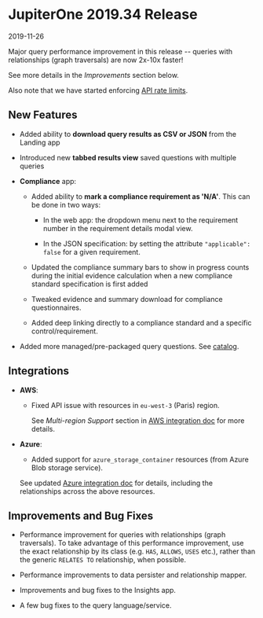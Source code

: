 # JupiterOne 2019.34 Release

2019-11-26

Major query performance improvement in this release -- queries with
relationships (graph traversals) are now 2x-10x faster!

See more details in the _Improvements_ section below.

Also note that we have started enforcing [API rate limits](../docs/jupiterone-api.md).

## New Features

- Added ability to **download query results as CSV or JSON** from the Landing
  app

- Introduced new **tabbed results view** saved questions with multiple queries

- **Compliance** app:

  - Added ability to **mark a compliance requirement as 'N/A'**. This can be
    done in two ways:
  
    - In the web app: the dropdown menu next to the requirement number in the
    requirement details modal view.

    - In the JSON specification: by setting the attribute `"applicable": false`
      for a given requirement.

  - Updated the compliance summary bars to show in progress counts during the
    initial evidence calculation when a new compliance standard specification
    is first added
  
  - Tweaked evidence and summary download for compliance questionnaires.

  - Added deep linking directly to a compliance standard and a specific
    control/requirement.

- Added more managed/pre-packaged query questions.
  See [catalog](../docs/questions/catalog.md).

## Integrations

- **AWS**:

  - Fixed API issue with resources in `eu-west-3` (Paris) region.

    See _Multi-region Support_ section in
    [AWS integration doc](../docs/integrations/azure/graph-azure.md#multiregionsupport)
    for more details.

- **Azure**:

  - Added support for `azure_storage_container` resources (from Azure Blob
    storage service).

  See updated [Azure integration doc](../docs/integrations/azure/graph-azure.md)
  for details, including the relationships across the above resources.

## Improvements and Bug Fixes

- Performance improvement for queries with relationships (graph traversals). To
  take advantage of this performance improvement, use the exact relationship by
  its class (e.g. `HAS`, `ALLOWS`, `USES` etc.), rather than the generic
  `RELATES TO` relationship, when possible.

- Performance improvements to data persister and relationship mapper.

- Improvements and bug fixes to the Insights app.

- A few bug fixes to the query language/service.
